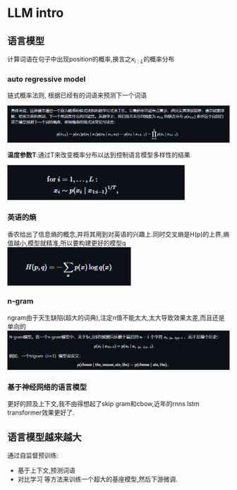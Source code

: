 # LLM intro

## 语言模型

计算词语在句子中出现position的概率,换言之$x_{i:L}$的概率分布

### auto regressive model

链式概率法则, 根据已经有的词语来预测下一个词语

![Alt text](image.png)

**温度参数T**:通过T来改变概率分布以达到控制语言模型多样性的结果

![Alt text](image-1.png)

### 英语的熵

香农给出了信息熵的概念,并将其用到对英语的兴趣上.同时交叉熵是H(p)的上界,熵值越小,模型就精准,所以要构建更好的模型q
![Alt text](image-2.png)

### n-gram

ngram由于天生缺陷(超大的词典),注定n值不能太大,太大导致效果太差,而且还是单向的
![Alt text](image-3.png)

### 基于神经网络的语言模型

更好的顾及上下文,我不由得想起了skip gram和cbow,近年的rnns lstm transformer效果更好了.


## 语言模型越来越大

通过自监督预训练:
- 基于上下文,预测词语
- 对比学习
等方法来训练一个超大的基座模型,然后下游微调.


